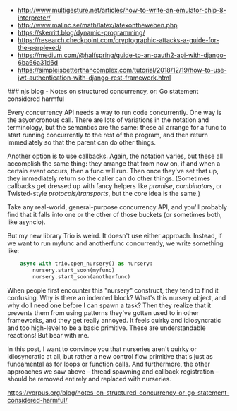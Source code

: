 - http://www.multigesture.net/articles/how-to-write-an-emulator-chip-8-interpreter/
- http://www.malinc.se/math/latex/latexontheweben.php
- https://skerritt.blog/dynamic-programming/
- https://research.checkpoint.com/cryptographic-attacks-a-guide-for-the-perplexed/
- https://medium.com/@halfspring/guide-to-an-oauth2-api-with-django-6ba66a31d6d
- https://simpleisbetterthancomplex.com/tutorial/2018/12/19/how-to-use-jwt-authentication-with-django-rest-framework.html

### njs blog - Notes on structured concurrency, or: Go statement considered harmful

Every concurrency API needs a way to run code concurrently. One way is the asyoncronous call. There
are lots of variations in the notation and terminology, but the semantics are the same: these all
arrange for a func to start running concurrently to the rest of the program, and then return
immediately so that the parent can do other things.

Another option is to use callbacks. Again, the notation varies, but these all accomplish the same
thing: they arrange that from now on, if and when a certain event occurs, then a func will run. Then
once they've set that up, they immediately return so the caller can do other things. (Sometimes
callbacks get dressed up with fancy helpers like _promise_, _combinators_, or Twisted-style
_protocols/transports_, but the core idea is the same.)

Take any real-world, general-purpose concurrency API, and you'll probably find that it falls into one 
or the other of those buckets (or sometimes both, like asyncio).

But my new library Trio is weird. It doesn't use either approach. Instead, if we want to run myfunc
and anotherfunc concurrently, we write something like:

```Python
    async with trio.open_nursery() as nursery:
        nursery.start_soon(myfunc)
        nursery.start_soon(anotherfunc)
```

When people first encounter this "nursery" construct, they tend to find it confusing. Why is there
an indented block? What's this nursery object, and why do I need one before I can spawn a task? Then
they realize that it prevents them from using patterns they've gotten used to in other frameworks,
and they get really annoyed. It feels quirky and idiosyncratic and too high-level to be a basic
primitive. These are understandable reactions! But bear with me.

In this post, I want to convince you that nurseries aren't quirky or idiosyncratic at all, but
rather a new control flow primitive that's just as fundamental as for loops or function calls. And
furthermore, the other approaches we saw above – thread spawning and callback registration – should
be removed entirely and replaced with nurseries.

https://vorpus.org/blog/notes-on-structured-concurrency-or-go-statement-considered-harmful/

